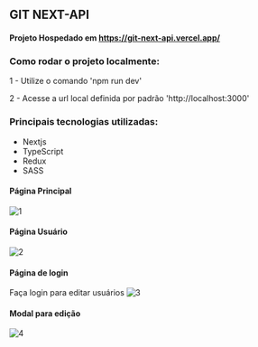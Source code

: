 ## GIT NEXT-API

#### Projeto Hospedado em https://git-next-api.vercel.app/

### Como rodar o projeto localmente:

1 - Utilize o comando 'npm run dev'

2 - Acesse a url local definida por padrão 'http://localhost:3000'

### Principais tecnologias utilizadas:

- Nextjs
- TypeScript
- Redux
- SASS

#### Página Principal
![1](https://user-images.githubusercontent.com/94073563/184564632-3c8f1717-c18d-4e54-88e5-b1fb927d2763.png)

#### Página Usuário
![2](https://user-images.githubusercontent.com/94073563/184564645-ac6e0bf9-c492-41a8-9bf3-aa572d5046e9.png)

#### Página de login
Faça login para editar usuários
![3](https://user-images.githubusercontent.com/94073563/184564648-9a6491b2-ebed-4db5-aecf-b6cd306842ae.png)

#### Modal para edição
![4](https://user-images.githubusercontent.com/94073563/184564651-453a02b5-9509-4aca-8092-4899432c7f98.png)

